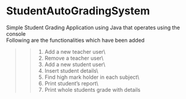 # StudentAutoGradingSystem
Simple Student Grading Application using Java that operates using the console\
Following are the functionalities which have been added
 >>   1) Add a new teacher user\
 >>   2) Remove a teacher user\
 >>   3) Add a new student user\
 >>   4) Insert student details\
 >>   5) Find high mark holder in each subject\
 >>   6) Print student’s report\
 >>   7) Print whole students grade with details

